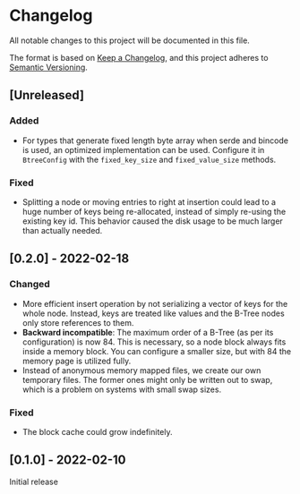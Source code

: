 # Changelog
All notable changes to this project will be documented in this file.

The format is based on [Keep a Changelog](https://keepachangelog.com/en/1.0.0/),
and this project adheres to [Semantic Versioning](https://semver.org/spec/v2.0.0.html).

## [Unreleased]

### Added

- For types that generate fixed length byte array when serde and bincode is used, 
  an optimized implementation can be used. Configure it in `BtreeConfig` 
  with the `fixed_key_size` and `fixed_value_size` methods.

### Fixed

- Splitting a node or moving entries to right at insertion 
  could lead to a huge number of keys being re-allocated, 
  instead of simply re-using the existing key id.
  This behavior caused the disk usage to be much larger than actually needed.

## [0.2.0] - 2022-02-18

### Changed

- More efficient insert operation by not serializing a vector of keys for the whole node.
  Instead, keys are treated like values and the B-Tree nodes only store references to them.
- **Backward incompatible**: The maximum order of a B-Tree (as per its configuration) is now
  84. This is necessary, so a node block always fits inside a memory block. You can configure
  a smaller size, but with 84 the memory page is utilized fully.
- Instead of anonymous memory mapped files, we create our own temporary files. 
  The former ones might only be written out to swap, which is a problem on
  systems with small swap sizes.

### Fixed

- The block cache could grow indefinitely.

## [0.1.0] - 2022-02-10

Initial release